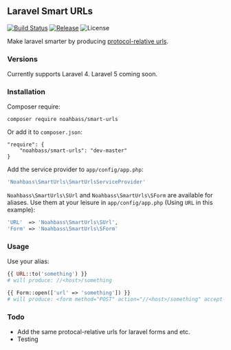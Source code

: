 ## Laravel Smart URLs

[![Build Status](https://img.shields.io/travis/noahbass/smart-urls.svg?style=flat-square)](https://travis-ci.org/noahbass/smart-urls)
[![Release](https://img.shields.io/github/release/noahbass/smart-urls.svg?style=flat-square)](https://packagist.org/packages/noahbass/smart-urls)
![License](https://img.shields.io/badge/license-MIT-brightgreen.svg?style=flat-square)

Make laravel smarter by producing [protocol-relative urls](https://en.wikipedia.org/wiki/Uniform_resource_locator#Protocol-relative_URLs).

### Versions

Currently supports Laravel 4. Laravel 5 coming soon.

### Installation

Composer require:

```
composer require noahbass/smart-urls
```

Or add it to `composer.json`:

```
"require": {
	"noahbass/smart-urls": "dev-master"
}
```

Add the service provider to `app/config/app.php`:

```php
'Noahbass\SmartUrls\SmartUrlsServiceProvider'
```

`Noahbass\SmartUrls\SUrl` and `Noahbass\SmartUrls\SForm` are available for aliases. Use them at your leisure in `app/config/app.php` (Using `URL` in this example):

```php
'URL'  => 'Noahbass\SmartUrls\SUrl',
'Form' => 'Noahbass\SmartUrls\SForm'
```

### Usage

Use your alias:

```php
{{ URL::to('something') }}
# will produce: //<host>/something
```

```php
{{ Form::open(['url' => 'something']) }}
# will produce: <form method="POST" action="//<host>/something" accept-charset="UTF-8">...
```


### Todo

- Add the same protocal-relative urls for laravel forms and etc.
- Testing
